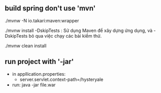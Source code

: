 ## build spring don't use 'mvn'

./mvnw -N io.takari:maven:wrapper 

./mvnw install -DskipTests      : Sử dụng Maven để xây dựng ứng dụng, và -DskipTests bỏ qua việc chạy các bài kiểm thử.

./mvnw clean install


## run project with '-jar'
- in appllication.properties: 
  + server.servlet.context-path=/hysteryale
- run:  java -jar file.war
